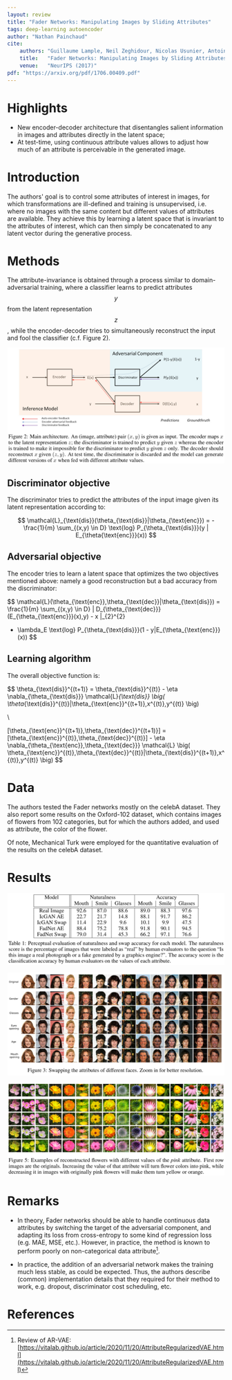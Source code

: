 ```yaml
---
layout: review
title: "Fader Networks: Manipulating Images by Sliding Attributes"
tags: deep-learning autoencoder
author: "Nathan Painchaud"
cite:
    authors: "Guillaume Lample, Neil Zeghidour, Nicolas Usunier, Antoine Bordes, Ludovic Denoyer, Marc'Aurelio Ranzato"
    title:   "Fader Networks: Manipulating Images by Sliding Attributes"
    venue:   "NeurIPS (2017)"
pdf: "https://arxiv.org/pdf/1706.00409.pdf"
---
```



# Highlights
- New encoder-decoder architecture that disentangles salient information in images and attributes directly in the latent
space;
- At test-time, using continuous attribute values allows to adjust how much of an attribute is perceivable in the
generated image.


# Introduction
The authors' goal is to control some attributes of interest in images, for which transformations are ill-defined and
training is unsupervised, i.e. where no images with the same content but different values of attributes are available.
They achieve this by learning a latent space that is invariant to the attributes of interest, which can then simply be
concatenated to any latent vector during the generative process.


# Methods
The attribute-invariance is obtained through a process similar to domain-adversarial training, where a classifier learns
to predict attributes $$y$$ from the latent representation $$z$$, while the encoder-decoder tries to simultaneously
reconstruct the input and fool the classifier (c.f. Figure 2).

![](/article/images/FaderNetworks/figure2.jpg)

## Discriminator objective
The discriminator tries to predict the attributes of the input image given its latent representation according to:

$$
\mathcal{L}_{\text{dis}}(\theta_{\text{dis}}|\theta_{\text{enc}}) = 
-\frac{1}{m} \sum_{(x,y) \in D} \text{log} P_{\theta_{\text{dis}}}(y | E_{\theta{\text{enc}}}(x))
$$

## Adversarial objective
The encoder tries to learn a latent space that optimizes the two objectives mentioned above: namely a good
reconstruction but a bad accuracy from the discriminator:

$$
\mathcal{L}(\theta_{\text{enc}},\theta_{\text{dec}}|\theta_{\text{dis}}) = 
\frac{1}{m} \sum_{(x,y) \in D}
\| D_{\theta_{\text{dec}}} (E_{\theta_{\text{enc}}}(x),y) - x \|_{2}^{2}
- \lambda_E \text{log} P_{\theta_{\text{dis}}}(1 - y|E_{\theta_{\text{enc}}}(x))
$$

## Learning algorithm
The overall objective function is:

$$
\theta_{\text{dis}}^{(t+1)} = \theta_{\text{dis}}^{(t)} - 
\eta \nabla_{\theta_{\text{dis}}} \mathcal{L}_{\text{dis}} \big( \theta_{\text{dis}}^{(t)}|\theta_{\text{enc}}^{(t+1)},x^{(t)},y^{(t)} \big)

\\

[\theta_{\text{enc}}^{(t+1)},\theta_{\text{dec}}^{(t+1)}] = [\theta_{\text{enc}}^{(t)},\theta_{\text{dec}}^{(t)}] -
\eta \nabla_{\theta_{\text{enc}},\theta_{\text{dec}}} \mathcal{L} \big( \theta_{\text{enc}}^{(t)},\theta_{\text{dec}}^{(t)}|\theta_{\text{dis}}^{(t+1)},x^{(t)},y^{(t)} \big)
$$


# Data
The authors tested the Fader networks mostly on the celebA dataset. They also report some results on the Oxford-102
dataset, which contains images of flowers from 102 categories, but for which the authors added, and used as attribute,
the color of the flower.

Of note, Mechanical Turk were employed for the quantitative evaluation of the results on the celebA dataset.


# Results

![](/article/images/FaderNetworks/table1.jpg)

![](/article/images/FaderNetworks/figure3.jpg)

![](/article/images/FaderNetworks/figure5.jpg)


# Remarks
- In theory, Fader networks should be able to handle continuous data attributes by switching the target of the
adversarial component, and adapting its loss from cross-entropy to some kind of regression loss (e.g. MAE, MSE, etc.).
However, in practice, the method is known to perform poorly on non-categorical data attribute[^1].

- In practice, the addition of an adversarial network makes the training much less stable, as could be expected. Thus,
the authors describe (common) implementation details that they required for their method to work, e.g. dropout,
discriminator cost scheduling, etc.


# References
[^1]: Review of AR-VAE: [https://vitalab.github.io/article/2020/11/20/AttributeRegularizedVAE.html](https://vitalab.github.io/article/2020/11/20/AttributeRegularizedVAE.html)
